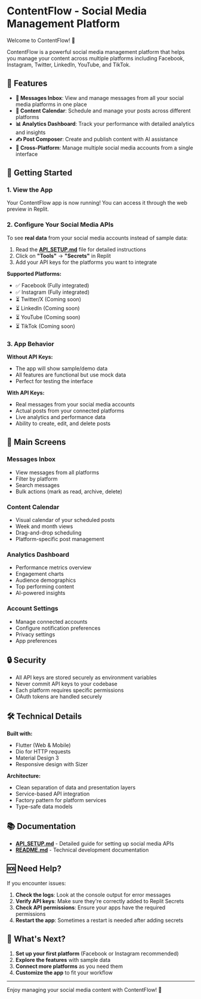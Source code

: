 # ContentFlow - Social Media Management Platform

Welcome to ContentFlow! 🎉

ContentFlow is a powerful social media management platform that helps you manage your content across multiple platforms including Facebook, Instagram, Twitter, LinkedIn, YouTube, and TikTok.

## 🌟 Features

- **📨 Messages Inbox**: View and manage messages from all your social media platforms in one place
- **📅 Content Calendar**: Schedule and manage your posts across different platforms
- **📊 Analytics Dashboard**: Track your performance with detailed analytics and insights
- **✍️ Post Composer**: Create and publish content with AI assistance
- **🔄 Cross-Platform**: Manage multiple social media accounts from a single interface

## 🚀 Getting Started

### 1. View the App

Your ContentFlow app is now running! You can access it through the web preview in Replit.

### 2. Configure Your Social Media APIs

To see **real data** from your social media accounts instead of sample data:

1. Read the **[API_SETUP.md](./API_SETUP.md)** file for detailed instructions
2. Click on **"Tools"** → **"Secrets"** in Replit
3. Add your API keys for the platforms you want to integrate

**Supported Platforms:**
- ✅ Facebook (Fully integrated)
- ✅ Instagram (Fully integrated)  
- ⏳ Twitter/X (Coming soon)
- ⏳ LinkedIn (Coming soon)
- ⏳ YouTube (Coming soon)
- ⏳ TikTok (Coming soon)

### 3. App Behavior

**Without API Keys:**
- The app will show sample/demo data
- All features are functional but use mock data
- Perfect for testing the interface

**With API Keys:**
- Real messages from your social media accounts
- Actual posts from your connected platforms
- Live analytics and performance data
- Ability to create, edit, and delete posts

## 📱 Main Screens

### Messages Inbox
- View messages from all platforms
- Filter by platform
- Search messages
- Bulk actions (mark as read, archive, delete)

### Content Calendar
- Visual calendar of your scheduled posts
- Week and month views
- Drag-and-drop scheduling
- Platform-specific post management

### Analytics Dashboard
- Performance metrics overview
- Engagement charts
- Audience demographics
- Top performing content
- AI-powered insights

### Account Settings
- Manage connected accounts
- Configure notification preferences
- Privacy settings
- App preferences

## 🔒 Security

- All API keys are stored securely as environment variables
- Never commit API keys to your codebase
- Each platform requires specific permissions
- OAuth tokens are handled securely

## 🛠️ Technical Details

**Built with:**
- Flutter (Web & Mobile)
- Dio for HTTP requests
- Material Design 3
- Responsive design with Sizer

**Architecture:**
- Clean separation of data and presentation layers
- Service-based API integration
- Factory pattern for platform services
- Type-safe data models

## 📚 Documentation

- **[API_SETUP.md](./API_SETUP.md)** - Detailed guide for setting up social media APIs
- **[README.md](./README.md)** - Technical development documentation

## 🆘 Need Help?

If you encounter issues:

1. **Check the logs**: Look at the console output for error messages
2. **Verify API keys**: Make sure they're correctly added to Replit Secrets
3. **Check API permissions**: Ensure your apps have the required permissions
4. **Restart the app**: Sometimes a restart is needed after adding secrets

## 🎯 What's Next?

1. **Set up your first platform** (Facebook or Instagram recommended)
2. **Explore the features** with sample data
3. **Connect more platforms** as you need them
4. **Customize the app** to fit your workflow

---

Enjoy managing your social media content with ContentFlow! 🚀
